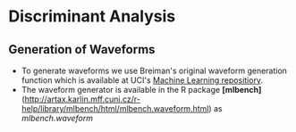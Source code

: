 # Discriminant Analysis

## Generation of Waveforms
- To generate waveforms we use Breiman's original waveform generation function which is available at UCI's [Machine Learning repositiory](https://archive.ics.uci.edu/ml/datasets/Waveform+Database+Generator+(Version+2)).
- The waveform generator is available in the R package **[mlbench]**(http://artax.karlin.mff.cuni.cz/r-help/library/mlbench/html/mlbench.waveform.html) as *mlbench.waveform*

